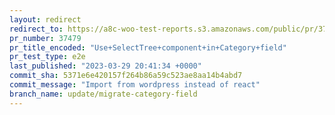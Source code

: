 ```yaml
---
layout: redirect
redirect_to: https://a8c-woo-test-reports.s3.amazonaws.com/public/pr/37479/e2e/index.html
pr_number: 37479
pr_title_encoded: "Use+SelectTree+component+in+Category+field"
pr_test_type: e2e
last_published: "2023-03-29 20:41:34 +0000"
commit_sha: 5371e6e420157f264b86a59c523ae8aa14b4abd7
commit_message: "Import from wordpress instead of react"
branch_name: update/migrate-category-field
---
```

